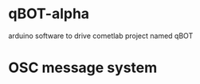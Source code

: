 # qBOT-alpha
arduino software to drive cometlab project named qBOT

OSC message system
==================
